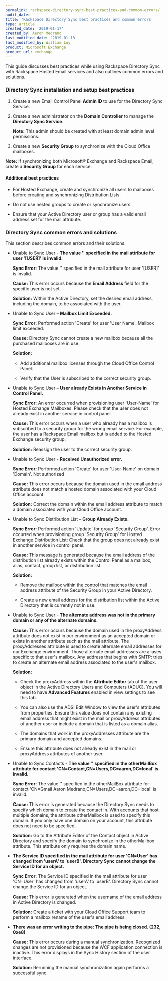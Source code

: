 ```yaml
---
permalink: rackspace-directory-sync-best-practices-and-common-errors/
audit_date:
title: 'Rackspace Directory Sync best practices and common errors'
type: article
created_date: '2019-01-17'
created_by: Aaron Medrano
last_modified_date: '2019-01-18'
last_modified_by: William Loy
product: Microsoft Exchange
product_url: exchange
---
```



This guide discusses best practices while using Rackspace Directory Sync with Rackspace Hosted Email services and also outlines common errors and solutions.

### Directory Sync installation and setup best practices

1. Create a new Email Control Panel **Admin ID** to use for the Directory Sync Service.

2. Create a new administrator on the **Domain Controller** to manage the **Directory Sync Service**.

    **Note:**  This admin should be created with at least domain admin level permissions.

3. Create a new **Security Group** to synchronize with the Cloud Office mailboxes.

  **Note:**  If synchronizing both  Microsoft&reg; Exchange and Rackspace Email, create a **Security Group** for each service.

#### Additional best practices

- For Hosted Exchange, create and synchronize all users to mailboxes before creating and synchronizing Distribution Lists.

- Do not use nested groups to create or synchronize users.

- Ensure that your Active Directory user or group has a valid email address set for the mail attribute.

### Directory Sync common errors and solutions

This section describes common errors and their solutions.

- Unable to Sync User - **The value '' specified in the mail attribute for user '[USER]' is invalid.**

    **Sync Error:** The value '' specified in the mail attribute for user '[USER]' is invalid.

    **Cause:** This error occurs because the **Email Address** field for the specific user is not set.

    **Solution:** Within the Active Directory, set the desired email address, including the domain, to be associated with the user.


- Unable to Sync User – **Mailbox Limit Exceeded.**

    **Sync Error:** Performed action 'Create' for user 'User Name'. Mailbox limit exceeded.

    **Cause:** Directory Sync cannot create a new mailbox because all the purchased mailboxes are in use.

    **Solution:**

    - Add additional mailbox licenses through the Cloud Office Control Panel.

    - Verify that the User is subscribed to the correct security group.

- Unable to Sync User – **User already Exists in Another Service in Control Panel.**

    **Sync Error:** An error occurred when provisioning user 'User-Name' for Hosted Exchange Mailboxes. Please check that the user does not already exist in another service in control panel.

    **Cause:** This error occurs when a user who already has a mailbox is subscribed to a security group for the wrong email service. For example, the user has a Rackspace Email mailbox but is added to the Hosted Exchange security group.

    **Solution:** Reassign the user to the correct security group.

- Unable to Sync User - **Received Unauthorized error.**

    **Sync Error:** Performed action 'Create' for user 'User-Name' on domain 'Domain'. Not authorized

    **Cause:** This error occurs because the domain used in the email address attribute does not match a hosted domain associated with your Cloud Office account.

    **Solution:** Correct the domain within the email address attribute to match a domain associated with your Cloud Office account.

- Unable to Sync Distribution List – **Group Already Exists.**

    **Sync Error:** Performed action 'Update' for group 'Security Group'. Error occurred when provisioning group 'Security Group' for Hosted Exchange Distribution List: Check that the group does not already exist in another service in control panel.

    **Cause:** This message is generated because the email address of the distribution list already exists within the Control Panel as a mailbox, alias, contact, group list,  or distribution list.

    **Solution:**

    - Remove the mailbox within the control that matches the email address attribute of the Security Group in your Active Directory.

    - Create a new email address for the distribution list within the Active Directory that is currently not in use.

- Unable to Sync User - **The alternate address was not in the primary domain or any of the alternate domains.**

    **Cause:** This error occurs because the domain used in the proxyAddress attribute does not exist in our environment as an accepted domain or exists in another attribute such as the mail attribute.
    The proxyAddresses attribute is used to create alternate email addresses for our Exchange environment. Those alternate email addresses are aliases specific to that user's mailbox. Any address that begins with SMTP: tries to create an alternate email address associated to the user's mailbox.

    **Solution:**  

    - Check the proxyAddress within the **Attribute Editor** tab of the user object in the Active Directory Users and Computers (ADUC). You will need to have **Advanced Features** enabled in view settings to see this tab.

    - You can also use the ADSI Edit Window to view the user's attributes from properties. Ensure this value does not contain any existing email address that might exist in the mail or proxyAddress attributes of another user or include a domain that is listed as a domain alias.

    - The domains that work in the proxyAddresses attribute are the primary domain and accepted domains.

    - Ensure this attribute does not already exist in the mail or proxyAddress attributes of another user.

- Unable to Sync Contacts - **The value '' specified in the otherMailBox attribute for contact 'CN=Contact,CN=Users,DC=aaron,DC=local' is invalid.**

    **Sync Error:** The value '' specified in the otherMailBox attribute for contact 'CN=Gmail Aaron Medrano,CN=Users,DC=aaron,DC=local' is invalid.

    **Cause:** This error is generated because the Directory Sync needs to specify which domain to create the contact in. With accounts that host multiple domains, the attribute otherMailbox is used to specify this domain. If you only have one domain on your account, this attribute does not need to be specified.

    **Solution:** Go to the Attribute Editor of the Contact object in Active Directory and specify the domain to synchronize in the otherMailbox attribute. This attribute only requires the domain name.

- **The Service ID specified in the mail attribute for user 'CN=User' has changed from 'userA' to 'userB'. Directory Sync cannot change the Service ID for an object.**

    **Sync Error:** The Service ID specified in the mail attribute for user 'CN=User' has changed from 'userA' to 'userB'. Directory Sync cannot change the Service ID for an object.

    **Cause:** This error is generated when the username of the email address in Active Directory is changed.

    **Solution:** Create a ticket with your Cloud Office Support team to perform a mailbox rename of the user's email address.

- **There was an error writing to the pipe: The pipe is being closed. (232, 0xe8)**

    **Cause:** This error occurs during a manual synchronization. Recognized changes are not provisioned because the WCF application connection is inactive. This error displays in the Sync History section of the user interface.

    **Solution:** Rerunning the manual synchronization again performs a successful sync.
